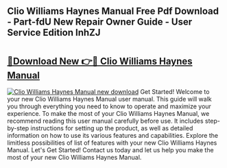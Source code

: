 ## Clio Williams Haynes Manual Free Pdf Download - Part-fdU New Repair Owner Guide - User Service Edition InhZJ

# <h2><a href="http://bc54725.oget.top/?id=Clio+Williams+Haynes+Manual">🔗Download New 👉🔴 Clio Williams Haynes Manual</a></h2>

[![Clio Williams Haynes Manual new download](https://i.imgur.com/5g1atiW.png)](http://bc54725.oget.top/?id=Clio+Williams+Haynes+Manual)
Get Started! Welcome to your new Clio Williams Haynes Manual user manual. This guide will walk you through everything you need to know to operate and maximize your experience. To make the most of your Clio Williams Haynes Manual, we recommend reading this user manual carefully before use. It includes step-by-step instructions for setting up the product, as well as detailed information on how to use its various features and capabilities. Explore the limitless possibilities of list of features with your new Clio Williams Haynes Manual. Let's Get Started! Contact us today and let us help you make the most of your new Clio Williams Haynes Manual.
